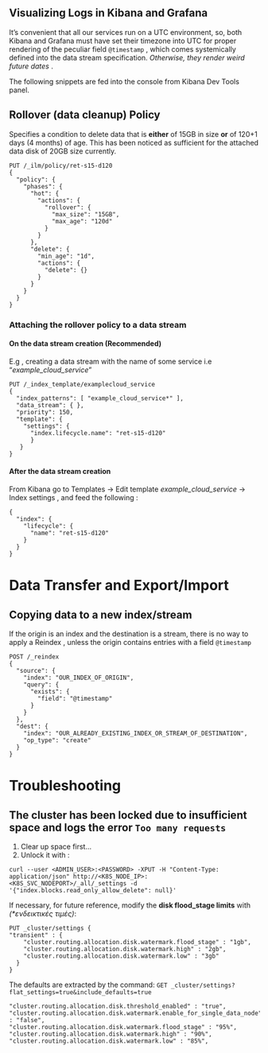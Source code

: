## Visualizing Logs in Kibana and Grafana

It’s convenient that all our services run on a UTC environment, so, both Kibana and Grafana must have set their timezone into UTC for proper rendering of the peculiar field `@timestamp` , which comes systemically defined into the data stream specification. _Otherwise, they render weird future dates_ .

The following snippets are fed into the console from Kibana Dev Tools panel.

## Rollover (data cleanup) Policy

Specifies a condition to delete data that is **either** of 15GB in size **or** of 120+1 days (4 months) of age. This has been noticed as sufficient for the attached data disk of 20GB size currently.

```
PUT /_ilm/policy/ret-s15-d120
{
  "policy": {
    "phases": {
      "hot": {
        "actions": {
          "rollover": {
            "max_size": "15GB",
            "max_age": "120d"
          }
        }
      },
      "delete": {
        "min_age": "1d",
        "actions": {
          "delete": {}
        }
      }
    }
  }
}
```

### Attaching the rollover policy to a data stream

#### On the data stream creation (Recommended)

E.g , creating a data stream with the name of some service i.e “_example_cloud_service_”

```
PUT /_index_template/examplecloud_service
{
  "index_patterns": [ "example_cloud_service*" ],
  "data_stream": { },
  "priority": 150,
  "template": {
    "settings": {
      "index.lifecycle.name": "ret-s15-d120"
      }
   }
}
```

#### After the data stream creation

From Kibana go to Templates → Edit template _example_cloud_service_ ->
Index settings , and feed the following :

```
{
  "index": {
    "lifecycle": {
      "name": "ret-s15-d120"
    }
  }
}
```

# Data Transfer and Export/Import

## Copying data to a new index/stream

If the origin is an index and the destination is a stream, there is no way to apply a Reindex , unless the origin contains entries with a field `@timestamp`

```
POST /_reindex
{
  "source": {
    "index": "OUR_INDEX_OF_ORIGIN",
    "query": {
      "exists": {
        "field": "@timestamp"
      }
    }
  },
  "dest": {
    "index": "OUR_ALREADY_EXISTING_INDEX_OR_STREAM_OF_DESTINATION",
    "op_type": "create"
  }
}
```

# Troubleshooting

## The cluster has been locked due to insufficient space and logs the error `Too many requests`

1.  Clear up space first…
2.  Unlock it with :

`curl --user <ADMIN_USER>:<PASSWORD> -XPUT -H "Content-Type: application/json" http://<K8S_NODE_IP>:<K8S_SVC_NODEPORT>/_all/_settings -d '{"index.blocks.read_only_allow_delete": null}'`

If necessary, for future reference, modify the **disk flood_stage limits** with _(*ενδεικτικές τιμές)_:

```
PUT _cluster/settings {
"transient" : {
    "cluster.routing.allocation.disk.watermark.flood_stage" : "1gb",
    "cluster.routing.allocation.disk.watermark.high" : "2gb",
    "cluster.routing.allocation.disk.watermark.low" : "3gb"
  }
}
```

The defaults are extracted by the command: `GET _cluster/settings?flat_settings=true&include_defaults=true`

```
"cluster.routing.allocation.disk.threshold_enabled" : "true",
"cluster.routing.allocation.disk.watermark.enable_for_single_data_node" : "false",
"cluster.routing.allocation.disk.watermark.flood_stage" : "95%",
"cluster.routing.allocation.disk.watermark.high" : "90%",
"cluster.routing.allocation.disk.watermark.low" : "85%",
```
